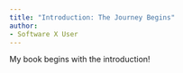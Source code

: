 ```yaml
---
title: "Introduction: The Journey Begins"
author:
- Software X User
---
```


My book begins with the introduction!